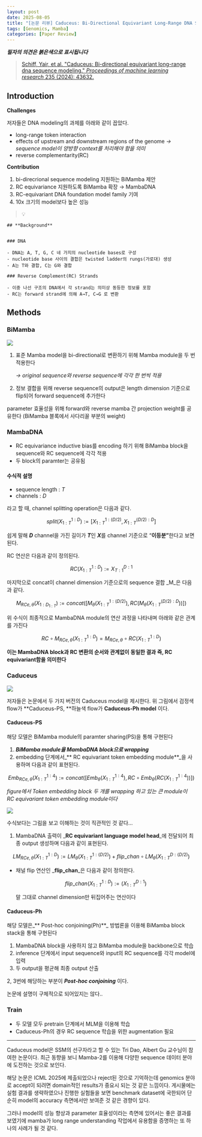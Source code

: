 ```yaml
---
layout: post
date: 2025-08-05
title: "[논문 리뷰] Caduceus: Bi-Directional Equivariant Long-Range DNA Sequence Modeling"
tags: [Genomics, Mamba]
categories: [Paper Review]
---
```


<span class="notion-red">_**필자의 의견은 붉은색으로 표시됩니다**_</span>


> [Schiff, Yair, et al. "Caduceus: Bi-directional equivariant long-range dna sequence modeling." ](https://pmc.ncbi.nlm.nih.gov/articles/PMC12189541/)[_Proceedings of machine learning research_](https://pmc.ncbi.nlm.nih.gov/articles/PMC12189541/)[ 235 (2024): 43632.](https://pmc.ncbi.nlm.nih.gov/articles/PMC12189541/)



## Introduction


**Challenges**


저자들은 DNA modeling의 과제를 아래와 같이 꼽았다.

- long-range token interaction
- effects of upstream and downstream regions of the genome 
_→ sequence model이 양방향 context를 처리해야 함을 의미_
- reverse complementarity(RC)

**Contribution**

1. bi-direcrional sequence modeling 지원하는 BiMamba 제안
1. RC equivariance 지원하도록 BiMamba 확장 → MambaDNA
1. RC-equivariant DNA foundation model family 기여
1. 10x 크기의 model보다 높은 성능

> 💡 


	## **Background**


	### DNA

	- DNA는 A, T, G, C 네 가지의 nucleotide bases로 구성
	- nucleotide base 사이의 결합은 twisted ladder의 rungs(가로대) 생성
	- A는 T와 결합, C는 G와 결합

	### Reverse Complement(RC) Strands

	- 이중 나선 구조의 DNA에서 각 strand는 의미상 동등한 정보를 포함
	- RC는 forward strand에 의해 A→T, C→G 로 변환


## Methods



### BiMamba


![](https://prod-files-secure.s3.us-west-2.amazonaws.com/542b861c-36a8-4051-84e5-8804b6728dba/2c247d59-7815-4980-99f0-8f0d21f445a7/image.png?X-Amz-Algorithm=AWS4-HMAC-SHA256&X-Amz-Content-Sha256=UNSIGNED-PAYLOAD&X-Amz-Credential=ASIAZI2LB466TRQYYAGS%2F20250822%2Fus-west-2%2Fs3%2Faws4_request&X-Amz-Date=20250822T181121Z&X-Amz-Expires=3600&X-Amz-Security-Token=IQoJb3JpZ2luX2VjEMH%2F%2F%2F%2F%2F%2F%2F%2F%2F%2FwEaCXVzLXdlc3QtMiJIMEYCIQCG%2BdJBT66V05%2B1YvWNHKdLTNlQOP9yr4pY0HMo16GyGwIhAP6GnSjjIM1p8eBfd7B97tCFBRbzq%2FZbQRHhBM6Y5K9QKv8DCBoQABoMNjM3NDIzMTgzODA1IgyXeSWHScj%2FN2637rYq3AO%2FwLWvPxShq3n%2BVSFRjgdCUb3ndkixmKqfUjlYA%2B%2BesDvS9y2FTTyK3AtlDwqeZU8Jtpk18UNtjwJ2B%2FdgdCR56CJ%2FoWcML2VsPl918wuzL%2BR7FOceMcyjtl%2F%2Fbto%2BHwlDo%2FPfyFEZMkqaz7CGpNBC1twlR%2BamQIEE5PfRzd47orO1uESZXfkud7cGPYBOn5Gk%2FXltv%2BUkodyBS2GoNq7FY2edDIUHDZRMn3mhLRdlmr%2Bv5WUT1bhhs67qD%2Fh%2FBS0ELFz%2F64TAYaN2JW6%2F5Qfu4QjO7tmImSvK%2BdQ57rCc4YD%2FgICeuP7iAMpSz4PlX%2BTQn%2Fsg9CKSZ2WxiLxiSkw%2FTDYHz%2FNZsm9XTruRc7Ct2cnSUrXWo8RsUvj9LuQYVVlWeK1Lc5H69bouhTxxN3vqp7jhZLXMEXfc4K8AhcyTpxjNAAtUvunOyCXnnTnEvi6rz4fOIa0iINdtNbOwkD6nXrk3eRVRS%2FQXcHn8e4yC7%2BoxnrmwtTEJPbYTnXB7XzSfWqFjBHxjqHR9IgNSr8TStghg9v%2BlM7yn5RlLFo7xzkJR%2FXrEW2PhtVzd3xJDwLJ1bUk6WvpkMOUzsT4lXUjyXfN31NwcOjiC0byl%2FXwzDAZ9B43digV%2F4zUQZzCrxKLFBjqkATRf6eHCP%2BXoB37EDeuvbumA%2BqPA5tPWS4vktRnOCG8BwA9EyC%2BLC69vHjsgJKtbZGFK5arIQT0%2F9d08s3c3M%2BZAWLrDSj68jh9J%2BWmNlymv8lqvpewVeDIz%2FxmHz%2By6AoneRdSk%2F6YtSwFfo48ide8C%2FXCM4CYleK3Tw6jT1F8JzWf5cCQNFU87j7w5jF3h77lwt%2BHmrbJFj6k42fGkahg6clF0&X-Amz-Signature=02d2567c3dda52a7577a9b477d2175d8bfcee51821b11df7fd31ea15b35c55a1&X-Amz-SignedHeaders=host&x-amz-checksum-mode=ENABLED&x-id=GetObject)

1. 표준 Mamba model을 bi-directional로 변환하기 위해 Mamba module을 두 번 적용한다

	_→ original sequence와 reverse sequence에 각각 한 번씩 적용_

1. 정보 결합을 위해 reverse sequence의 output은 length dimension 기준으로 flip되어 forward sequence에 추가한다

parameter 효율성을 위해 forward와 reverse mamba 간 projection weight를 공유한다 (BiMamba 블록에서 사다리꼴 부분의 weight)



### MambaDNA

- RC equivariance inductive bias를 encoding 하기 위해 BiMamba block을 sequence와 RC sequence에 각각 적용
- 두 block의 paramter는 공유됨


#### 수식적 설명

- sequence length : _T_
- channels : _D_

라고 할 때,  channel splitting operation은 다음과 같다.


$$
split(X^{1:D}_{1:T}):=[X^{1:(D/2)}_{1:T},X^{(D/2):D}_{1:T}]
$$


<span class="notion-red">쉽게 말해 </span><span class="notion-red">_**D**_</span><span class="notion-red"> channel을 가진 길이가 </span><span class="notion-red">_**T**_</span><span class="notion-red">인 </span><span class="notion-red">_**X**_</span><span class="notion-red">를 channel 기준으로 “</span><span class="notion-red">**이등분”**</span><span class="notion-red">한다고 보면 된다.</span>


RC 연산은 다음과 같이 정의된다.


$$
RC(X^{1:D}_{1:T}):=X^{D:1}_{T:1}
$$


마지막으로 concat이 channel dimension 기준으로의 sequence 결합 _M_은 다음과 같다.


$$
M_{RCe,\theta}(X_{1:D_{1:T}}):=concat([M_{\theta}(X^{1:(D/2)}_{1:T}),RC(M_{\theta}(X^{(D/2):D}_{1:T}))])
$$


위 수식이 최종적으로 MambaDNA module의 연산 과정을 나타내며 아래와 같은 관계를 가진다


$$
RC\circ M_{RCe,\theta}(X^{1:D}_{1:T}) = M_{RCe,\theta} \circ RC(X^{1:D}_{1:T})
$$


**이는 MambaDNA block과 RC 변환의 순서와 관계없이 동일한 결과 즉, RC equivariant함을 의미한다**



### Caduceus


![](https://prod-files-secure.s3.us-west-2.amazonaws.com/542b861c-36a8-4051-84e5-8804b6728dba/f94a60d7-8145-473b-aef9-7c68d3ec604a/image.png?X-Amz-Algorithm=AWS4-HMAC-SHA256&X-Amz-Content-Sha256=UNSIGNED-PAYLOAD&X-Amz-Credential=ASIAZI2LB466TRQYYAGS%2F20250822%2Fus-west-2%2Fs3%2Faws4_request&X-Amz-Date=20250822T181121Z&X-Amz-Expires=3600&X-Amz-Security-Token=IQoJb3JpZ2luX2VjEMH%2F%2F%2F%2F%2F%2F%2F%2F%2F%2FwEaCXVzLXdlc3QtMiJIMEYCIQCG%2BdJBT66V05%2B1YvWNHKdLTNlQOP9yr4pY0HMo16GyGwIhAP6GnSjjIM1p8eBfd7B97tCFBRbzq%2FZbQRHhBM6Y5K9QKv8DCBoQABoMNjM3NDIzMTgzODA1IgyXeSWHScj%2FN2637rYq3AO%2FwLWvPxShq3n%2BVSFRjgdCUb3ndkixmKqfUjlYA%2B%2BesDvS9y2FTTyK3AtlDwqeZU8Jtpk18UNtjwJ2B%2FdgdCR56CJ%2FoWcML2VsPl918wuzL%2BR7FOceMcyjtl%2F%2Fbto%2BHwlDo%2FPfyFEZMkqaz7CGpNBC1twlR%2BamQIEE5PfRzd47orO1uESZXfkud7cGPYBOn5Gk%2FXltv%2BUkodyBS2GoNq7FY2edDIUHDZRMn3mhLRdlmr%2Bv5WUT1bhhs67qD%2Fh%2FBS0ELFz%2F64TAYaN2JW6%2F5Qfu4QjO7tmImSvK%2BdQ57rCc4YD%2FgICeuP7iAMpSz4PlX%2BTQn%2Fsg9CKSZ2WxiLxiSkw%2FTDYHz%2FNZsm9XTruRc7Ct2cnSUrXWo8RsUvj9LuQYVVlWeK1Lc5H69bouhTxxN3vqp7jhZLXMEXfc4K8AhcyTpxjNAAtUvunOyCXnnTnEvi6rz4fOIa0iINdtNbOwkD6nXrk3eRVRS%2FQXcHn8e4yC7%2BoxnrmwtTEJPbYTnXB7XzSfWqFjBHxjqHR9IgNSr8TStghg9v%2BlM7yn5RlLFo7xzkJR%2FXrEW2PhtVzd3xJDwLJ1bUk6WvpkMOUzsT4lXUjyXfN31NwcOjiC0byl%2FXwzDAZ9B43digV%2F4zUQZzCrxKLFBjqkATRf6eHCP%2BXoB37EDeuvbumA%2BqPA5tPWS4vktRnOCG8BwA9EyC%2BLC69vHjsgJKtbZGFK5arIQT0%2F9d08s3c3M%2BZAWLrDSj68jh9J%2BWmNlymv8lqvpewVeDIz%2FxmHz%2By6AoneRdSk%2F6YtSwFfo48ide8C%2FXCM4CYleK3Tw6jT1F8JzWf5cCQNFU87j7w5jF3h77lwt%2BHmrbJFj6k42fGkahg6clF0&X-Amz-Signature=30b40e1606de0bdf603cc3122c86fcad156fccb40ebf2a3aab7510d08bd35598&X-Amz-SignedHeaders=host&x-amz-checksum-mode=ENABLED&x-id=GetObject)


저자들은 논문에서 두 가지 버전의 Caduceus model을 제시한다. 위 그림에서 검정색 flow가 **Caduceus-PS, **하늘색 flow가 **Caduceus-Ph model** 이다.



#### Caduceus-PS


해당 모델은 BiMamba module의 paramter sharing(PS)을 통해 구현된다

1. _**BiMamba module을 MambaDNA block으로 wrapping**_
1. embedding 단계에서_** RC equivariant token embedding module**_을 사용하며 다음과 같이 표현된다.

$$
Emb_{RCe,\theta}(X^{1:4}_{1:T}):=concat([Emb_{\theta}(X^{1:4}_{1:T}),RC \circ Emb_{\theta}(RC(X^{1:4}_{1:T}))])
$$


_figure에서 Token embedding block 두 개를 wrapping 하고 있는 큰 module이 RC equivariant token embedding module이다_


![](https://prod-files-secure.s3.us-west-2.amazonaws.com/542b861c-36a8-4051-84e5-8804b6728dba/b175e4da-71eb-4e91-8c23-a06dabe673c9/image.png?X-Amz-Algorithm=AWS4-HMAC-SHA256&X-Amz-Content-Sha256=UNSIGNED-PAYLOAD&X-Amz-Credential=ASIAZI2LB466TRQYYAGS%2F20250822%2Fus-west-2%2Fs3%2Faws4_request&X-Amz-Date=20250822T181121Z&X-Amz-Expires=3600&X-Amz-Security-Token=IQoJb3JpZ2luX2VjEMH%2F%2F%2F%2F%2F%2F%2F%2F%2F%2FwEaCXVzLXdlc3QtMiJIMEYCIQCG%2BdJBT66V05%2B1YvWNHKdLTNlQOP9yr4pY0HMo16GyGwIhAP6GnSjjIM1p8eBfd7B97tCFBRbzq%2FZbQRHhBM6Y5K9QKv8DCBoQABoMNjM3NDIzMTgzODA1IgyXeSWHScj%2FN2637rYq3AO%2FwLWvPxShq3n%2BVSFRjgdCUb3ndkixmKqfUjlYA%2B%2BesDvS9y2FTTyK3AtlDwqeZU8Jtpk18UNtjwJ2B%2FdgdCR56CJ%2FoWcML2VsPl918wuzL%2BR7FOceMcyjtl%2F%2Fbto%2BHwlDo%2FPfyFEZMkqaz7CGpNBC1twlR%2BamQIEE5PfRzd47orO1uESZXfkud7cGPYBOn5Gk%2FXltv%2BUkodyBS2GoNq7FY2edDIUHDZRMn3mhLRdlmr%2Bv5WUT1bhhs67qD%2Fh%2FBS0ELFz%2F64TAYaN2JW6%2F5Qfu4QjO7tmImSvK%2BdQ57rCc4YD%2FgICeuP7iAMpSz4PlX%2BTQn%2Fsg9CKSZ2WxiLxiSkw%2FTDYHz%2FNZsm9XTruRc7Ct2cnSUrXWo8RsUvj9LuQYVVlWeK1Lc5H69bouhTxxN3vqp7jhZLXMEXfc4K8AhcyTpxjNAAtUvunOyCXnnTnEvi6rz4fOIa0iINdtNbOwkD6nXrk3eRVRS%2FQXcHn8e4yC7%2BoxnrmwtTEJPbYTnXB7XzSfWqFjBHxjqHR9IgNSr8TStghg9v%2BlM7yn5RlLFo7xzkJR%2FXrEW2PhtVzd3xJDwLJ1bUk6WvpkMOUzsT4lXUjyXfN31NwcOjiC0byl%2FXwzDAZ9B43digV%2F4zUQZzCrxKLFBjqkATRf6eHCP%2BXoB37EDeuvbumA%2BqPA5tPWS4vktRnOCG8BwA9EyC%2BLC69vHjsgJKtbZGFK5arIQT0%2F9d08s3c3M%2BZAWLrDSj68jh9J%2BWmNlymv8lqvpewVeDIz%2FxmHz%2By6AoneRdSk%2F6YtSwFfo48ide8C%2FXCM4CYleK3Tw6jT1F8JzWf5cCQNFU87j7w5jF3h77lwt%2BHmrbJFj6k42fGkahg6clF0&X-Amz-Signature=912b29f5571b77b32155b6c372968943135a0d9f4051a3b86363e03773637c85&X-Amz-SignedHeaders=host&x-amz-checksum-mode=ENABLED&x-id=GetObject)


<span class="notion-red">수식보다는 그림을 보고 이해하는 것이 직관적인 것 같다…</span>

1. MambaDNA 출력이 _**RC equivariant language model head**_에 전달되어 최종 output 생성하며 다음과 같이 표현된다.

$$
LM_{RCe,\theta}(X^{1:D}_{1:T}):= LM_{\theta}(X^{1:(D/2)}_{1:T})+flip\_chan\circ LM_{\theta}(X^{D:(D/2)}_{1:T})
$$

- 채널 flip 연산인 _**flip\_chan**_은 다음과 같이 정의한다.

	$$
	flip\_chan(X^{1:D}_{1:T}):=(X^{D:1}_{1:T})
	$$


	말 그대로 channel dimension만 뒤집어주는 연산이다



#### Caduceus-Ph


해당 모델은_** Post-hoc conjoining(Ph)**_ 방법론을 이용해 BiMamba block stack을 통해 구현된다

1. MambaDNA block을 사용하지 않고 BiMamba module을 backbone으로 학습
1. inference 단계에서 input sequence와 input의 RC sequence를 각각 model에 입력
1. 두 output을 평균해 최종 output 산출

2, 3번에 해당하는 부분이 _**Post-hoc conjoining**_ 이다.


<span class="notion-red">논문에 설명이 구체적으로 되어있지는 않다..</span>



### Train

- 두 모델 모두 pretrain 단계에서 MLM을 이용해 학습
- Caduceus-Ph의 경우 RC sequence 학습을 위한 augmentation 필요

---


<span class="notion-red">Caduceus model은 SSM의 선구자라고 할 수 있는 Tri Dao, Albert Gu 교수님이 참여한 논문이다. 최근 동향을 보니 Mamba-2를 이용해 다양한 sequence 데이터 분야에 도전하는 것으로 보인다.</span>


<span class="notion-red">해당 논문은 ICML 2025에 제출되었으나 reject된 것으로 기억하는데 genomics 분야로 accept이 되려면 domain적인 results가 중요시 되는 것 같은 느낌이다. 게시물에는 실험 결과를 생략하였으나 진행한 실험들을 보면 benchmark dataset에 국한되어 단순히 model의 accuracy 측면에서만 보여준 것 같은 경향이 있다.</span>


<span class="notion-red">그러나 model의 성능 향상과 parameter 효율성이라는 측면에 있어서는 좋은 결과를 보였기에 mamba가 long range understanding 작업에서 유용함을 증명하는 또 하나의 사례가 될 것 같다.</span>

